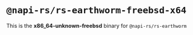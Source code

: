 # `@napi-rs/rs-earthworm-freebsd-x64`

This is the **x86_64-unknown-freebsd** binary for `@napi-rs/rs-earthworm`
